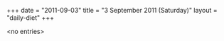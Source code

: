 +++
date = "2011-09-03"
title = "3 September 2011 (Saturday)"
layout = "daily-diet"
+++

\<no entries\>